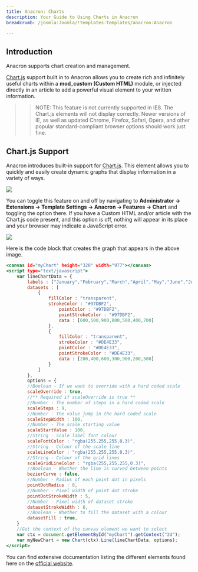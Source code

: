 ```yaml
---
title: Anacron: Charts
description: Your Guide to Using Charts in Anacron
breadcrumb: /joomla:Joomla/!templates:Templates/anacron:Anacron

---
```


Introduction
-----

Anacron supports chart creation and management. 

[Chart.js][chartjs] support built in to Anacron allows you to create rich and infinitely useful charts within a **mod_custom (Custom HTML)** module, or injected directly in an article to add a powerful visual element to your written information.

>> NOTE: This feature is not currently supported in IE8. The Chart.js elements will not display correctly. Newer versions of IE, as well as updated Chrome, Firefox, Safari, Opera, and other popular standard-compliant browser options should work just fine.

Chart.js Support
-----

Anacron introduces built-in support for [Chart.js][chartjs]. This element allows you to quickly and easily create dynamic graphs that display information in a variety of ways. 

![][chart_2]

You can toggle this feature on and off by navigating to **Administrator -> Extensions -> Template Settings -> Anacron -> Features -> Chart** and toggling the option there. If you have a Custom HTML and/or article with the Chart.js code present, and this option is off, nothing will appear in its place and your browser may indicate a JavaScript error.

![][chart_1]

Here is the code block that creates the graph that appears in the above image.

~~~ .html
<canvas id="myChart" height="320" width="977"></canvas>
<script type="text/javascript">
    var lineChartData = {
        labels : ["January","February","March","April","May","June","July"],
        datasets : [
            {
                fillColor : "transparent",
                strokeColor : "#97DBF2",
                    pointColor : "#97DBF2",
                    pointStrokeColor : "#97DBF2",
                    data : [600,500,900,800,500,400,700]
                },
                {
                    fillColor : "transparent",
                    strokeColor : "#DE4E33",
                    pointColor : "#DE4E33",
                    pointStrokeColor : "#DE4E33",
                    data : [200,400,600,300,900,200,500]
                }
            ]
        },
        options = {
        //Boolean - If we want to override with a hard coded scale
        scaleOverride : true,
        //** Required if scaleOverride is true **
        //Number - The number of steps in a hard coded scale
        scaleSteps : 9,
        //Number - The value jump in the hard coded scale
        scaleStepWidth : 100,
        //Number - The scale starting value
        scaleStartValue : 100,
        //String - Scale label font colour  
        scaleFontColor : "rgba(255,255,255,0.3)",
        //String - Colour of the scale line
        scaleLineColor : "rgba(255,255,255,0.3)",
        //String - Colour of the grid lines
        scaleGridLineColor : "rgba(255,255,255,0.3)",  
        //Boolean - Whether the line is curved between points
        bezierCurve : false,    
        //Number - Radius of each point dot in pixels
        pointDotRadius : 8,
        //Number - Pixel width of point dot stroke
        pointDotStrokeWidth : 5,
        //Number - Pixel width of dataset stroke
        datasetStrokeWidth : 6,
        //Boolean - Whether to fill the dataset with a colour
        datasetFill : true,
    }
    //Get the context of the canvas element we want to select
    var ctx = document.getElementById("myChart").getContext("2d");
    var myNewChart = new Chart(ctx).Line(lineChartData, options);
</script>
~~~

You can find extensive documentation listing the different elements found here on the [official website][chartjs].

[chartjs]: http://chartjs.org
[fontawesome]: http://fortawesome.github.io/Font-Awesome/
[chart_1]: assets/chart_1.jpeg
[chart_2]: assets/chart_2.jpeg
[list]: http://demo.rockettheme.com/joomla-templates/Anacron/features/typography